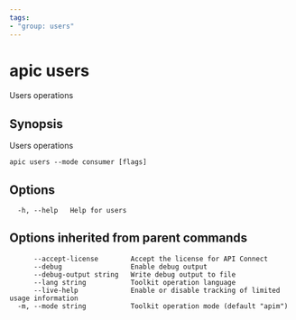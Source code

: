 ```yaml
---
tags:
- "group: users"
---
```

# apic users

Users operations

## Synopsis

Users operations

```
apic users --mode consumer [flags]
```


## Options

```
  -h, --help   Help for users
```

## Options inherited from parent commands

```
      --accept-license        Accept the license for API Connect
      --debug                 Enable debug output
      --debug-output string   Write debug output to file
      --lang string           Toolkit operation language
      --live-help             Enable or disable tracking of limited usage information
  -m, --mode string           Toolkit operation mode (default "apim")
```
